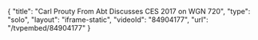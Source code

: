 {
    "title": "Carl Prouty From Abt Discusses CES 2017 on WGN 720",
    "type": "solo",
    "layout": "iframe-static",
    "videoId": "84904177",
    "url": "\/tvpembed\/84904177"
}